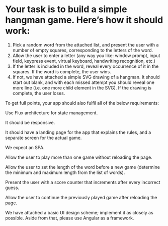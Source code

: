 # Your task is to build a simple hangman game. Here’s how it should work:

1. Pick a random word from the attached list, and present the user with a number of empty squares, corresponding to the letters of the word.
2. Allow the user to enter a letter (any way you like: window prompt, input field, keypress event, virtual keyboard, handwriting recognition, etc.)
3. If the letter is included in the word, reveal every occurrence of it in the squares. If the word is complete, the user wins.
4. If not, we have attached a simple SVG drawing of a hangman. It should start out blank, and with each missed attempt you should reveal one more line (i.e. one more child element in the SVG). If the drawing is complete, the user loses.


To get full points, your app should also fulfil all of the below requirements:

  Use Flux architecture for state management.
  
  It should be responsive.
  
  It should have a landing page for the app that explains the rules, and a separate screen for the actual game.
  
  We expect an SPA.
  
  Allow the user to play more than one game without reloading the page.
  
  Allow the user to set the length of the word before a new game (determine the minimum and maximum length from the list of words).
  
  Present the user with a score counter that increments after every incorrect guess.
  
  Allow the user to continue the previously played game after reloading the page.
  

We have attached a basic UI design scheme; implement it as closely as possible. Aside from that, please use Angular as a framework.
